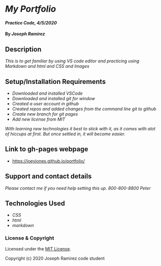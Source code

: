 # _My Portfolio_

#### _Practice Code, 4/5/2020_

#### By _**Joseph Ramirez**_

## Description

 _This is to get familiar by using VS code editor and practicing using Markdown and html and CSS and Images_

## Setup/Installation Requirements

* _Downloaded and installed VSCode_
* _Downloaded and installed git for window_
* _Created a user account in github_
* _Created repos and added changes from the command line git to github_
* _Create new branch for git pages_
* _Add new license from MIT_

_With learning new technologies it best to stick with it, as it comes with alot of hiccups at first. But once settled in, it will become easier._

## Link to gh-pages webpage
* https://joeyjones.github.io/portfolio/


## Support and contact details

_Please contact me if you need help setting this up. 800-800-8800 Peter_

## Technologies Used
- _CSS_
- _html_
- _markdown_
  
### License & Copyright

Licensed under the [MIT License](LICENSE).

Copyright (c) 2020 Joseph Ramirez code student
